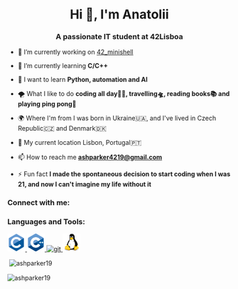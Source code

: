 <h1 align="center">Hi 👋, I'm Anatolii</h1>
<h3 align="center">A passionate IT student at 42Lisboa</h3>

- 🔭 I’m currently working on [42_minishell](https://github.com/AshParker19/42_minishell)

- 🌱 I’m currently learning **C/C++**

- 📔 I want to learn **Python, automation and AI**

- 🌪 What I like to do **coding all day👨‍💻, travelling🛸, reading books📚 and playing ping pong🏓**

- 🌍 Where I'm from I was born in Ukraine🇺🇦, and I've lived in Czech Republic🇨🇿 and Denmark🇩🇰

- 📍 My current location Lisbon, Portugal🇵🇹

- 📫 How to reach me **ashparker4219@gmail.com**

- ⚡ Fun fact **I made the spontaneous decision to start coding when I was 21, and now I can't imagine my life without it**

<h3 align="left">Connect with me:</h3>
<p align="left">
</p>

<h3 align="left">Languages and Tools:</h3>
<p align="left"> <a href="https://www.cprogramming.com/" target="_blank" rel="noreferrer"> <img src="https://raw.githubusercontent.com/devicons/devicon/master/icons/c/c-original.svg" alt="c" width="40" height="40"/> </a> <a href="https://www.w3schools.com/cpp/" target="_blank" rel="noreferrer"> <img src="https://raw.githubusercontent.com/devicons/devicon/master/icons/cplusplus/cplusplus-original.svg" alt="cplusplus" width="40" height="40"/> </a> <a href="https://git-scm.com/" target="_blank" rel="noreferrer"> <img src="https://www.vectorlogo.zone/logos/git-scm/git-scm-icon.svg" alt="git" width="40" height="40"/> </a> <a href="https://www.linux.org/" target="_blank" rel="noreferrer"> <img src="https://raw.githubusercontent.com/devicons/devicon/master/icons/linux/linux-original.svg" alt="linux" width="40" height="40"/> </a> </p>

<p>&nbsp;<img align="center" src="https://github-readme-stats.vercel.app/api?username=ashparker19&show_icons=true&locale=en" alt="ashparker19" /></p>

<p><img align="center" src="https://github-readme-streak-stats.herokuapp.com/?user=ashparker19&" alt="ashparker19" /></p>
